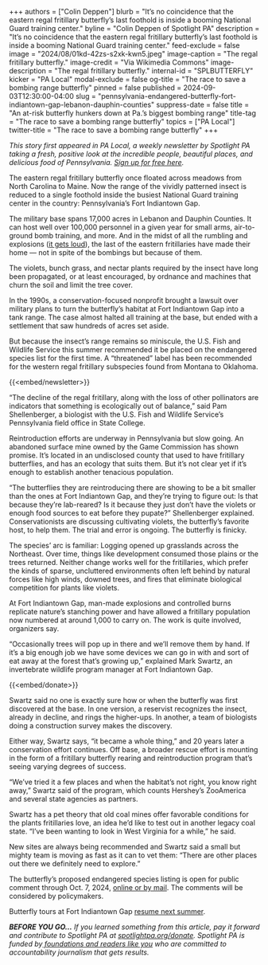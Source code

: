 +++
authors = ["Colin Deppen"]
blurb = "It’s no coincidence that the eastern regal fritillary butterfly’s last foothold is inside a booming National Guard training center."
byline = "Colin Deppen of Spotlight PA"
description = "It’s no coincidence that the eastern regal fritillary butterfly’s last foothold is inside a booming National Guard training center."
feed-exclude = false
image = "2024/08/01kd-42zs-s2xk-kwn5.jpeg"
image-caption = "The regal fritillary butterfly."
image-credit = "Via Wikimedia Commons"
image-description = "The regal fritillary butterfly."
internal-id = "SPLBUTTERFLY"
kicker = "PA Local"
modal-exclude = false
og-title = "The race to save a bombing range butterfly"
pinned = false
published = 2024-09-03T12:30:00-04:00
slug = "pennsylvania-endangered-butterfly-fort-indiantown-gap-lebanon-dauphin-counties"
suppress-date = false
title = "An at-risk butterfly hunkers down at Pa.’s biggest bombing range"
title-tag = "The race to save a bombing range butterfly"
topics = ["PA Local"]
twitter-title = "The race to save a bombing range butterfly"
+++

<em>This story first appeared in PA Local, a weekly newsletter by Spotlight PA taking a fresh, positive look at the incredible people, beautiful places, and delicious food of Pennsylvania. </em><a href="https://www.spotlightpa.org/newsletters/"><em>Sign up for free here</em></a><em>.</em>

The eastern regal fritillary butterfly once floated across meadows from North Carolina to Maine. Now the range of the vividly patterned insect is reduced to a single foothold inside the busiest National Guard training center in the country: Pennsylvania’s Fort Indiantown Gap.

The military base spans 17,000 acres in Lebanon and Dauphin Counties. It can host well over 100,000 personnel in a given year for small arms, air-to-ground bomb training, and more. And in the midst of all the rumbling and explosions (<a href="https://www.abc27.com/local-news/increased-noise-levels-expected-at-fort-indiantown-gap/">it gets loud</a>), the last of the eastern fritillaries have made their home — not in spite of the bombings but because of them.

The violets, bunch grass, and nectar plants required by the insect have long been propagated, or at least encouraged, by ordnance and machines that churn the soil and limit the tree cover.

In the 1990s, a conservation-focused nonprofit brought a lawsuit over military plans to turn the butterfly’s habitat at Fort Indiantown Gap into a tank range. The case almost halted all training at the base, but ended with a settlement that saw hundreds of acres set aside.

But because the insect’s range remains so miniscule, the U.S. Fish and Wildlife Service this summer recommended it be placed on the endangered species list for the first time. A “threatened” label has been recommended for the western regal fritillary subspecies found from Montana to Oklahoma.

{{<embed/newsletter>}}

“The decline of the regal fritillary, along with the loss of other pollinators are indicators that something is ecologically out of balance,” said Pam Shellenberger, a biologist with the U.S. Fish and Wildlife Service’s Pennsylvania field office in State College.

Reintroduction efforts are underway in Pennsylvania but slow going. An abandoned surface mine owned by the Game Commission has shown promise. It’s located in an undisclosed county that used to have fritillary butterflies, and has an ecology that suits them. But it’s not clear yet if it’s enough to establish another tenacious population.

“The butterflies they are reintroducing there are showing to be a bit smaller than the ones at Fort Indiantown Gap, and they’re trying to figure out: Is that because they’re lab-reared? Is it because they just don’t have the violets or enough food sources to eat before they pupate?” Shellenberger explained. Conservationists are discussing cultivating violets, the butterfly’s favorite host, to help them. The trial and error is ongoing. The butterfly is finicky.

The species’ arc is familiar: Logging opened up grasslands across the Northeast. Over time, things like development consumed those plains or the trees returned. Neither change works well for the fritillaries, which prefer the kinds of sparse, uncluttered environments often left behind by natural forces like high winds, downed trees, and fires that eliminate biological competition for plants like violets.

At Fort Indiantown Gap, man-made explosions and controlled burns replicate nature’s stanching power and have allowed a fritillary population now numbered at around 1,000 to carry on. The work is quite involved, organizers say.

“Occasionally trees will pop up in there and we’ll remove them by hand. If it’s a big enough job we have some devices we can go in with and sort of eat away at the forest that’s growing up,” explained Mark Swartz, an invertebrate wildlife program manager at Fort Indiantown Gap.

{{<embed/donate>}}

Swartz said no one is exactly sure how or when the butterfly was first discovered at the base. In one version, a reservist recognizes the insect, already in decline, and rings the higher-ups. In another, a team of biologists doing a construction survey makes the discovery.

Either way, Swartz says, “it became a whole thing,” and 20 years later a conservation effort continues. Off base, a broader rescue effort is mounting in the form of a fritillary butterfly rearing and reintroduction program that’s seeing varying degrees of success.

“We’ve tried it a few places and when the habitat’s not right, you know right away,” Swartz said of the program, which counts Hershey’s ZooAmerica and several state agencies as partners.

Swartz has a pet theory that old coal mines offer favorable conditions for the plants fritillaries love, an idea he’d like to test out in another legacy coal state. “I’ve been wanting to look in West Virginia for a while,” he said.

New sites are always being recommended and Swartz said a small but mighty team is moving as fast as it can to vet them: “There are other places out there we definitely need to explore.”

The butterfly’s proposed endangered species listing is open for public comment through Oct. 7, 2024, <a href="https://www.federalregister.gov/documents/2024/08/06/2024-16982/endangered-and-threatened-wildlife-and-plants-endangered-status-for-the-eastern-regal-fritillary-and#:~:text=We%20will%20accept%20comments%20received,time%20on%20the%20closing%20date.">online or by mail</a>. The comments will be considered by policymakers.

Butterfly tours at Fort Indiantown Gap <a href="https://ftig.isportsman.net/registration.aspx">resume next summer</a>.

<strong><em>BEFORE YOU GO…</em></strong><em> If you learned something from this article, pay it forward and contribute to Spotlight PA at </em><a href="https://www.spotlightpa.org/donate"><em>spotlightpa.org/donate</em></a><em>. Spotlight PA is funded by</em><a href="https://www.spotlightpa.org/support"><em> foundations and readers like you</em></a><em> who are committed to accountability journalism that gets results.</em>

